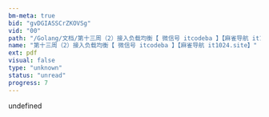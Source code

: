 ```yaml
---
bm-meta: true
bid: "gvDGIASSCrZKOVSg"
vid: "00"
path: "/Golang/文档/第十三周（2）接入负载均衡【 微信号 itcodeba 】【麻雀导航 it1024.site】.pdf"
name: "第十三周（2）接入负载均衡【 微信号 itcodeba 】【麻雀导航 it1024.site】"
ext: pdf
visual: false
type: "unknown"
status: "unread"
progress: 7
---
```

undefined